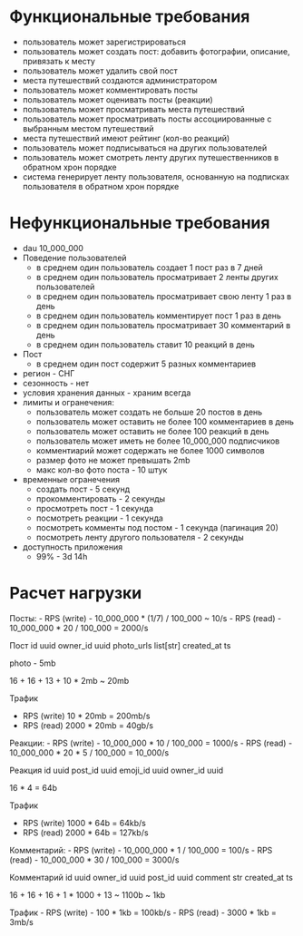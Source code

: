 # Функциональные требования
- пользователь может зарегистрироваться
- пользователь может создать пост: добавить фотографии, описание, привязать к месту
- пользователь может удалить свой пост
- места путешествий создаются администратором
- пользователь может комментировать посты
- пользователь может оценивать посты (реакции)
- пользователь может просматривать места путешествий
- пользователь может просматривать посты ассоциированные с выбранным местом путешествий
- места путешествий имеют рейтинг (кол-во реакций)
- пользователь может подписываться на других пользователей
- пользователь может смотреть ленту других путешественников в обратном хрон порядке
- система генерирует ленту пользователя, основанную на подписках пользователя в обратном хрон порядке 

# Нефункциональные требования
- dau 10_000_000
- Поведение пользователей
  - в среднем один пользователь создает 1 пост раз в 7 дней
  - в среднем один пользователь просматривает 2 ленты других пользователей
  - в среднем один пользователь просматривает свою ленту 1 раз в день
  - в среднем один пользователь комментирует пост 1 раз в день
  - в среднем один пользователь просматривает 30 комментарий в день
  - в среднем один пользователь ставит 10 реакций в день
- Пост
  - в среднем один пост содержит 5 разных комментариев
- регион - СНГ
- сезонность - нет
- условия хранения данных - храним всегда
- лимиты и огранечения:
  - пользователь может создать не больше 20 постов в день
  - пользователь может оставить не более 100 комментариев в день
  - пользователь может оставить не более 100 реакций в день
  - пользователь может иметь не более 10_000_000 подписчиков
  - комментиарий может содержать не более 1000 символов
  - размер фото не может превышать 2mb
  - макс кол-во фото поста - 10 штук
- временные огранечения
  - создать пост - 5 секунд
  - прокомментировать - 2 секунды
  - просмотреть пост - 1 секунда
  - посмотреть реакции - 1 секунда
  - посмотреть комменты под постом - 1 секунда (пагинация 20)
  - посмотреть ленту другого пользователя - 2 секунды
- доступность приложения
  - 99% - 3d 14h

# Расчет нагрузки
Посты:
    - RPS (write) - 10_000_000 * (1/7) / 100_000 ~ 10/s
    - RPS (read) - 10_000_000 * 20 / 100_000 = 2000/s

Пост
id uuid
owner_id uuid
photo_urls list[str]
created_at ts

photo - 5mb

16 + 16 + 13 + 10 * 2mb ~ 20mb

Трафик
- RPS (write) 10 * 20mb = 200mb/s
- RPS (read) 2000 * 20mb = 40gb/s

Реакции:
    - RPS (write) - 10_000_000 * 10 / 100_000 = 1000/s
    - RPS (read) - 10_000_000 * 20 * 5 / 100_000 = 10_000/s

Реакция
id uuid
post_id uuid
emoji_id uuid
owner_id uuid

16 * 4 = 64b

Трафик
- RPS (write) 1000 * 64b = 64kb/s
- RPS (read) 2000 * 64b = 127kb/s


Комментарий:
    - RPS (write) - 10_000_000 * 1 / 100_000 = 100/s
    - RPS (read) - 10_000_000 * 30 / 100_000 = 3000/s

Комментарий
id uuid
owner_id uuid
post_id uuid
comment str
created_at ts

16 + 16 + 16 + 1 * 1000 + 13 ~ 1100b ~ 1kb

Трафик
    - RPS (write) - 100 * 1kb = 100kb/s
    - RPS (read) - 3000 * 1kb = 3mb/s
